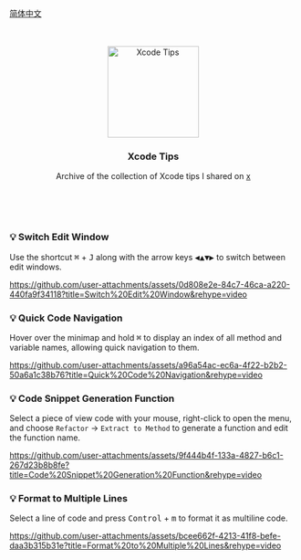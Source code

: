 [简体中文](./README.zh.md) 

<div align="center">
  <br />
  <br />
  <img src="https://github.com/user-attachments/assets/c77fcbc2-58d5-4538-bc12-cc148343a554" alt="Xcode Tips" width="160" height="160">
  <h3>Xcode Tips</h3>
  <p>Archive of the collection of Xcode tips I shared on <a href="https://x.com/jaywcjlove">x</a></p>
  <br />
  <br />
  <br />
  <!--rehype:style=border: 0;-->
</div>

### 💡 **Switch Edit Window**

Use the shortcut <kbd>⌘</kbd> + <kbd>J</kbd> along with the arrow keys <kbd>◀</kbd><kbd>▲</kbd><kbd>▼</kbd><kbd>▶</kbd> to switch between edit windows.

https://github.com/user-attachments/assets/0d808e2e-84c7-46ca-a220-440fa9f34118?title=Switch%20Edit%20Window&rehype=video

### 💡 **Quick Code Navigation**

Hover over the minimap and hold <kbd>⌘</kbd> to display an index of all method and variable names, allowing quick navigation to them.

https://github.com/user-attachments/assets/a96a54ac-ec6a-4f22-b2b2-50a6a1c38b76?title=Quick%20Code%20Navigation&rehype=video

### 💡 **Code Snippet Generation Function**

Select a piece of view code with your mouse, right-click to open the menu, and choose `Refactor` -> `Extract to Method` to generate a function and edit the function name.

https://github.com/user-attachments/assets/9f444b4f-133a-4827-b6c1-267d23b8b8fe?title=Code%20Snippet%20Generation%20Function&rehype=video

### 💡 Format to Multiple Lines

Select a line of code and press <kbd>Control</kbd> + <kbd>m</kbd> to format it as multiline code.

https://github.com/user-attachments/assets/bcee662f-4213-41f8-befe-daa3b315b31e?title=Format%20to%20Multiple%20Lines&rehype=video
